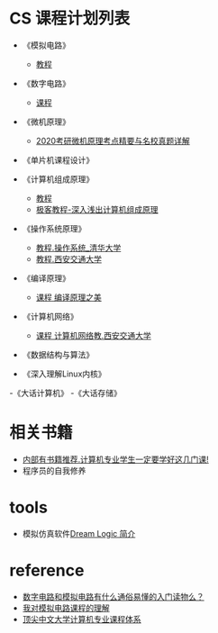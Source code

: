 # CS 课程计划列表

- 《模拟电路》
    - [教程](https://www.bilibili.com/video/av5867757?from=search&seid=13514805379078100325)
- 《数字电路》
    - [课程](https://www.bilibili.com/video/av5867041?from=search&seid=16583576826707111207)
- 《微机原理》
    - [2020考研微机原理考点精要与名校真题详解](https://www.bilibili.com/video/av66807008?p=2)
- 《单片机课程设计》
- 《计算机组成原理》
    - [教程](https://www.bilibili.com/video/av15123338?from=search&seid=9201064727191488763)
    - [极客教程-深入浅出计算机组成原理](https://time.geekbang.org/column/article/94470)
- 《操作系统原理》
    - [教程.操作系统_清华大学](https://www.bilibili.com/video/av6538245?p=1)
    - [教程.西安交通大学](https://www.bilibili.com/video/av15123338?t=209)
- 《编译原理》
    - [课程 编译原理之美](https://time.geekbang.org/column/article/118016)
- 《计算机网络》
    - [课程 计算机网络教.西安交通大学](https://www.bilibili.com/video/av34042667?p=1)
- 《数据结构与算法》

- 《深入理解Linux内核》


-《大话计算机》
-《大话存储》


# 相关书籍
- [内部有书籍推荐.计算机专业学生一定要学好这几门课!](https://zhuanlan.zhihu.com/p/36036331)
- 程序员的自我修养


# tools
- 模拟仿真软件[Dream Logic 简介](https://www.codecode.net/engintime/Dream-Logic/Dream-Logic)

# reference
- [数字电路和模拟电路有什么通俗易懂的入门读物么？](https://www.zhihu.com/question/22770895?sort=created)
- [我对模拟电路课程的理解](http://www.paincker.com/analog-circuit)
- [顶尖中文大学计算机专业课程体系](https://study.163.com/curricula/cs.htm)
